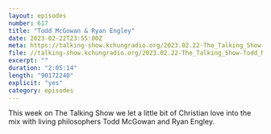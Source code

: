 ```yaml
---
layout: episodes
number: 617
title: "Todd McGowan & Ryan Engley"
date: 2023-02-22T23:55:00Z
meta: https://talking-show.kchungradio.org/2023.02.22-The_Talking_Show-Todd_McGowan-Ryan_Engley.mp3
file: //talking-show.kchungradio.org/2023.02.22-The_Talking_Show-Todd_McGowan-Ryan_Engley.mp3
excerpt: ""
duration: "2:05:14"
length: "90172240"
explicit: "yes"
category: episodes
---
```

This week on The Talking Show we let a little bit of Christian love into the mix with living philosophers Todd McGowan and Ryan Engley.
